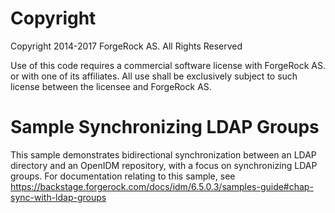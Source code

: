 Copyright
=============
Copyright 2014-2017 ForgeRock AS. All Rights Reserved

Use of this code requires a commercial software license with ForgeRock AS.
or with one of its affiliates. All use shall be exclusively subject
to such license between the licensee and ForgeRock AS.

Sample Synchronizing LDAP Groups
================================

This sample demonstrates bidirectional synchronization between an LDAP directory
and an OpenIDM repository, with a focus on synchronizing LDAP groups. For
documentation relating to this sample, see
https://backstage.forgerock.com/docs/idm/6.5.0.3/samples-guide#chap-sync-with-ldap-groups
